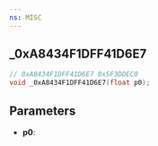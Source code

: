 ```yaml
---
ns: MISC
---
```

## _0xA8434F1DFF41D6E7

```c
// 0xA8434F1DFF41D6E7 0x5F3DDEC0
void _0xA8434F1DFF41D6E7(float p0);
```


## Parameters
* **p0**: 

